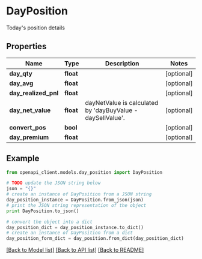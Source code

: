 # DayPosition

Today's position details

## Properties

Name | Type | Description | Notes
------------ | ------------- | ------------- | -------------
**day_qty** | **float** |  | [optional] 
**day_avg** | **float** |  | [optional] 
**day_realized_pnl** | **float** |  | [optional] 
**day_net_value** | **float** |  dayNetValue is calculated by &#39;dayBuyValue - daySellValue&#39;. | [optional] 
**convert_pos** | **bool** |  | [optional] 
**day_premium** | **float** |  | [optional] 

## Example

```python
from openapi_client.models.day_position import DayPosition

# TODO update the JSON string below
json = "{}"
# create an instance of DayPosition from a JSON string
day_position_instance = DayPosition.from_json(json)
# print the JSON string representation of the object
print DayPosition.to_json()

# convert the object into a dict
day_position_dict = day_position_instance.to_dict()
# create an instance of DayPosition from a dict
day_position_form_dict = day_position.from_dict(day_position_dict)
```
[[Back to Model list]](../README.md#documentation-for-models) [[Back to API list]](../README.md#documentation-for-api-endpoints) [[Back to README]](../README.md)


